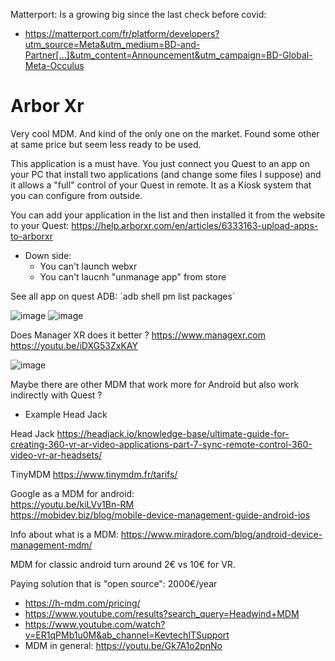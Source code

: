

Matterport: Is a growing big since the last check before covid:
- https://matterport.com/fr/platform/developers?utm_source=Meta&utm_medium=BD-and-Partner[…]&utm_content=Announcement&utm_campaign=BD-Global-Meta-Occulus


# Arbor Xr

Very cool MDM. And kind of the only one on the market.
Found some other at same price but seem less ready to be used.

This application is a must have.
You just connect you Quest to an app on your PC that install two applications (and change some files I suppose) and it allows a "full" control of your Quest in remote.
It as a Kiosk system that you can configure from outside. 

You can add your application in the list and then installed it from the website to your Quest:
https://help.arborxr.com/en/articles/6333163-upload-apps-to-arborxr


- Down side: 
  - You can't launch webxr
  - You can't laucnh "unmanage app" from store


See all app on quest ADB:
´adb shell pm list packages´


![image](https://user-images.githubusercontent.com/120555049/208924250-8f5cf48a-1960-4d93-b6a7-ca254116f256.png)
![image](https://user-images.githubusercontent.com/120555049/208924308-b47c8181-739c-453c-8da5-03a421d0da3e.png)



Does Manager XR does it better ?
https://www.managexr.com
https://youtu.be/iDXG53ZxKAY

![image](https://user-images.githubusercontent.com/120555049/208927823-fa739fcc-46c8-473a-b867-9256ef19a9d2.png)

Maybe there are other MDM that work more for Android but also work indirectly with Quest ?
- Example Head Jack


Head Jack
https://headjack.io/knowledge-base/ultimate-guide-for-creating-360-vr-ar-video-applications-part-7-sync-remote-control-360-video-vr-ar-headsets/

TinyMDM
https://www.tinymdm.fr/tarifs/

Google as a MDM for android:  
https://youtu.be/kiLVv1Bn-RM  
https://mobidev.biz/blog/mobile-device-management-guide-android-ios

Info about what is a MDM:
https://www.miradore.com/blog/android-device-management-mdm/

MDM for classic android turn around 2€ vs 10€ for VR.



Paying solution that is "open source": 2000€/year
- https://h-mdm.com/pricing/
- https://www.youtube.com/results?search_query=Headwind+MDM
- https://www.youtube.com/watch?v=ER1qPMb1u0M&ab_channel=KevtechITSupport
- MDM in general: https://youtu.be/Gk7A1o2pnNo
